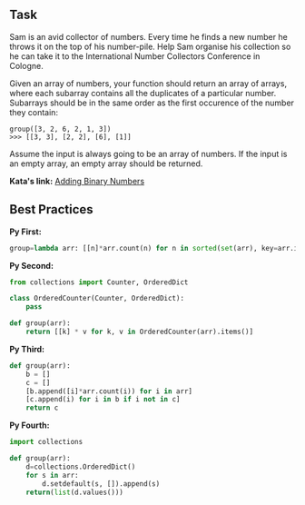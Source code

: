 
## Task

Sam is an avid collector of numbers. Every time he finds a new number he throws it on the top of his number-pile. Help Sam organise his collection so he can take it to the International Number Collectors Conference in Cologne.

Given an array of numbers, your function should return an array of arrays, where each subarray contains all the duplicates of a particular number. Subarrays should be in the same order as the first occurence of the number they contain:
~~~
group([3, 2, 6, 2, 1, 3])
>>> [[3, 3], [2, 2], [6], [1]]
~~~
Assume the input is always going to be an array of numbers. If the input is an empty array, an empty array should be returned.

**Kata's link:** [Adding Binary Numbers](http://www.codewars.com/kata/organise-duplicate-numbers-in-list/)

## Best Practices

**Py First:**
~~~py
group=lambda arr: [[n]*arr.count(n) for n in sorted(set(arr), key=arr.index)]

~~~

**Py Second:**
~~~py
from collections import Counter, OrderedDict

class OrderedCounter(Counter, OrderedDict): 
    pass

def group(arr):
    return [[k] * v for k, v in OrderedCounter(arr).items()]
~~~

**Py Third:**
~~~py
def group(arr):
    b = []
    c = []
    [b.append([i]*arr.count(i)) for i in arr]
    [c.append(i) for i in b if i not in c]
    return c
~~~

**Py Fourth:**
~~~py
import collections

def group(arr):
    d=collections.OrderedDict()
    for s in arr:
        d.setdefault(s, []).append(s)
    return(list(d.values()))
~~~
